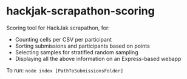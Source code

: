 # hackjak-scrapathon-scoring

Scoring tool for HackJak scrapathon, for:
* Counting cells per CSV per participant
* Sorting submissions and participants based on points
* Selecting samples for stratified random sampling
* Displaying all the above information on an Express-based webapp

To run:
`node index [PathToSubmissionsFolder]`